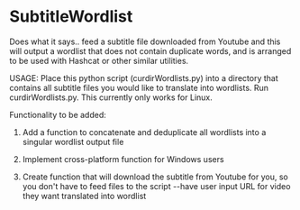 # SubtitleWordlist
Does what it says.. feed a subtitle file downloaded from Youtube and this will output a wordlist that does not contain duplicate words, and is arranged to be used with Hashcat or other similar utilities.

USAGE:
Place this python script (curdirWordlists.py) into a directory that contains all subtitle files you would like to translate into wordlists.  Run curdirWordlists.py.  This currently only works for Linux.

Functionality to be added:

1. Add a function to concatenate and deduplicate all wordlists into a singular wordlist output file

2. Implement cross-platform function for Windows users

3. Create function that will download the subtitle from Youtube for you, so you don't have to feed files to the script
  --have user input URL for video they want translated into wordlist
